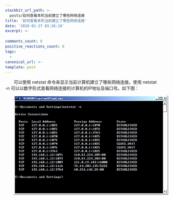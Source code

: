 ```yaml
---
stackbit_url_path: >-
  posts/如何查看本机当前建立了哪些网络连接
title: '如何查看本机当前建立了哪些网络连接'
date: '2010-01-27 03:26:16'
excerpt: >-
  
comments_count: 0
positive_reactions_count: 0
tags: 
  - 
canonical_url: >-
template: post
---
```

<div style="text-indent: 2em;"><p>可以使用 netstat 命令来显示当前计算机建立了哪些网络连接。使用 netstat -n 可以以数字形式查看网络连接的计算机的IP地址及端口号。如下图：</p><p><img onload="ResizeImage(this,520)" src="https://raw.githubusercontent.com/Jeff-Tian/blogengine.net/master/Source/BlogEngine/BlogEngine.NET/App_Data/files/image_363.png" alt="" title=""></p></div>